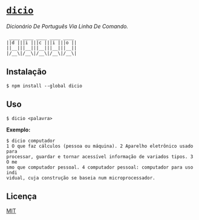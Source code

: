 # [`dicio`](http://npm.im/dicio)

*Dicionário De Português Via Linha De Comando.*

```
 ____ ____ ____ ____ ____ 
||d |||i |||c |||i |||o ||
||__|||__|||__|||__|||__||
|/__\|/__\|/__\|/__\|/__\|
```

## Instalação

```
$ npm install --global dicio
```

## Uso

```
$ dicio <palavra>
```

 **Exemplo:**

```
$ dicio computador
1 O que faz cálculos (pessoa ou máquina). 2 Aparelho eletrônico usado para
processar, guardar e tornar acessível informação de variados tipos. 3 O me
smo que computador pessoal. 4 computador pessoal: computador para uso indi
vidual, cuja construção se baseia num microprocessador.
```

## Licença

[MIT](http://theuves.mit-license.org/)
